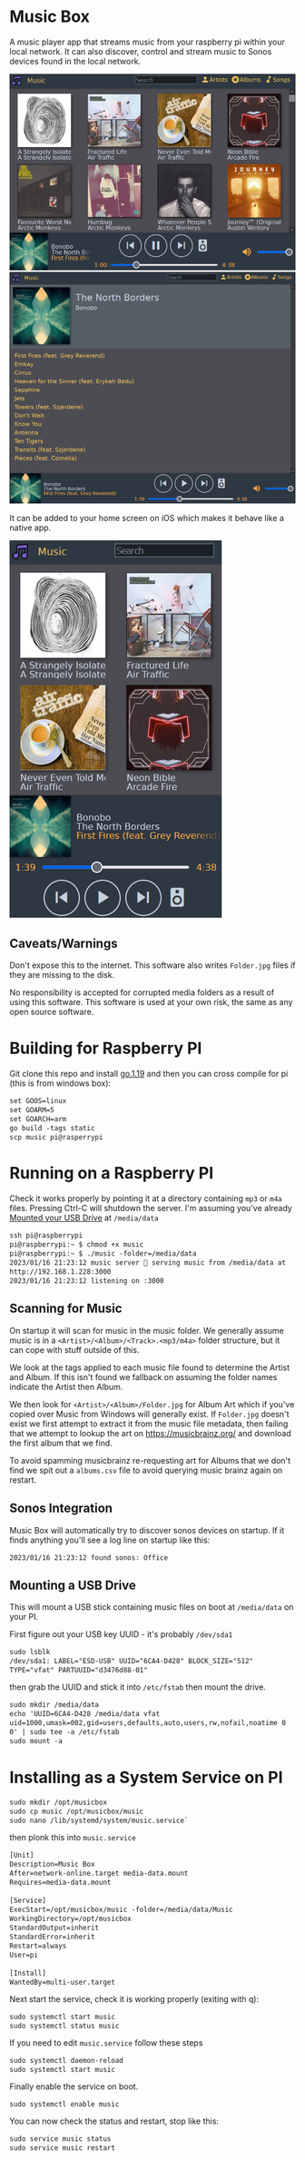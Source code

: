 Music Box
=========

A music player app that streams music from your raspberry pi within your local network. 
It can also discover, control and stream music to Sonos devices found in the local network.

![screen1](./docs/screen1.PNG)
![screen1](./docs/screen3.PNG)

It can be added to your home screen on iOS which makes it behave like a native app.

![screen1](./docs/screen2.PNG)

Caveats/Warnings
----------------

Don't expose this to the internet. This software also writes `Folder.jpg` files if they are missing to the disk. 

No responsibility is accepted for corrupted media folders as a result of using this software. This software is used at your own risk, the same as any open source software.

Building for Raspberry PI
=========================

Git clone this repo and install [go.1.19](https://go.dev/dl/) and then you can cross compile for pi (this is from windows box):

```
set GOOS=linux
set GOARM=5
set GOARCH=arm
go build -tags static
scp music pi@rasperrypi
```

Running on a Raspberry PI
=========================

Check it works properly by pointing it at a directory containing `mp3` or `m4a` files. Pressing Ctrl-C will shutdown the server. I'm assuming you've already [Mounted your USB Drive](#mounting-music-usb) at `/media/data`
```
ssh pi@raspberrypi
pi@raspberrypi:~ $ chmod +x music
pi@raspberrypi:~ $ ./music -folder=/media/data
2023/01/16 21:23:12 music server 🎵 serving music from /media/data at http://192.168.1.228:3000
2023/01/16 21:23:12 listening on :3000
```

Scanning for Music
------------------

On startup it will scan for music in the music folder. We generally assume music is in a `<Artist>/<Album>/<Track>.<mp3/m4a>` folder structure, but it can cope with stuff outside of this.

We look at the tags applied to each music file found to determine the Artist and Album. If this isn't found we fallback on assuming the folder names indicate the Artist then Album. 

We then look for `<Artist>/<Album>/Folder.jpg` for Album Art which if you've copied over Music from Windows will generally exist. If `Folder.jpg` doesn't exist we first attempt to extract it from the music file metadata, then failing that we attempt to lookup the art on https://musicbrainz.org/ and download the first album that we find.

To avoid spamming musicbrainz re-requesting art for Albums that we don't find we spit out a `albums.csv` file to avoid querying music brainz again on restart.

Sonos Integration
-----------------

Music Box will automatically try to discover sonos devices on startup. If it finds anything you'll see a log line on startup like this:

```
2023/01/16 21:23:12 found sonos: Office
```

Mounting a USB Drive
--------------------

This will mount a USB stick containing music files on boot at `/media/data` on your PI.

First figure out your USB key UUID - it's probably `/dev/sda1`

    sudo lsblk
    /dev/sda1: LABEL="ESD-USB" UUID="6CA4-D428" BLOCK_SIZE="512" TYPE="vfat" PARTUUID="d3476d88-01"

then grab the UUID and stick it into `/etc/fstab` then mount the drive.

	sudo mkdir /media/data
	echo 'UUID=6CA4-D428 /media/data vfat uid=1000,umask=002,gid=users,defaults,auto,users,rw,nofail,noatime 0 0' | sudo tee -a /etc/fstab
	sudo mount -a

Installing as a System Service on PI
====================================

```
sudo mkdir /opt/musicbox
sudo cp music /opt/musicbox/music
sudo nano /lib/systemd/system/music.service`
```

then plonk this into `music.service`

```
[Unit]
Description=Music Box
After=network-online.target media-data.mount
Requires=media-data.mount

[Service]
ExecStart=/opt/musicbox/music -folder=/media/data/Music
WorkingDirectory=/opt/musicbox
StandardOutput=inherit
StandardError=inherit
Restart=always
User=pi

[Install]
WantedBy=multi-user.target
```

Next start the service, check it is working properly (exiting with q):

```
sudo systemctl start music
sudo systemctl status music
```

If you need to edit `music.service` follow these steps

```
sudo systemctl daemon-reload
sudo systemctl start music
```

Finally enable the service on boot.

```
sudo systemctl enable music
```

You can now check the status and restart, stop like this:

```
sudo service music status
sudo service music restart
```
